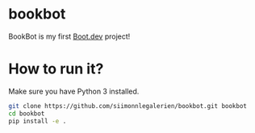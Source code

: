 # bookbot
BookBot is my first [Boot.dev](https://www.boot.dev?bannerlord=siimonnlegalerien) project!

# How to run it?

Make sure you have Python 3 installed.

``` bash
git clone https://github.com/siimonnlegalerien/bookbot.git bookbot
cd bookbot
pip install -e .
```
